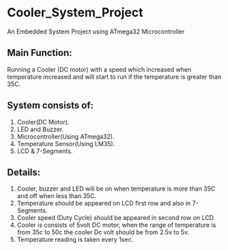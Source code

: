 # Cooler_System_Project
An Embedded System Project using ATmega32 Microcontroller
## Main Function:
Running a Cooler (DC motor) with a speed which increased when temperature increased and will start to run if the temperature is greater than 35C.
## System consists of:
1. Cooler(DC Motor). 
2. LED and Buzzer. 
3. Microcontroller(Using ATmega32). 
4. Temperature Sensor(Using LM35). 
5. LCD & 7-Segments.
## Details:
1. Cooler, buzzer and LED will be on when temperature is more than 35C and off when less than 35C. 
2. Temperature should be appeared on LCD first row and also in 7-Segments.
3. Cooler speed (Duty Cycle) should be appeared in second row on LCD.
4. Cooler is consists of 5volt DC motor, when the range of temperature is from 35c to 50c the cooler Dc volt should be from 2.5v to 5v.
5. Temperature reading is taken every 1sec.
